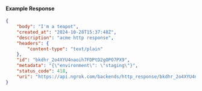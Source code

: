 <!-- Code generated for API Clients. DO NOT EDIT. -->

#### Example Response

```json
{
	"body": "I'm a teapot",
	"created_at": "2024-10-28T15:37:48Z",
	"description": "acme http response",
	"headers": {
		"content-type": "text/plain"
	},
	"id": "bkdhr_2o4XYU4naoih7FDPtD2gOPO7PX9",
	"metadata": "{\"environment\": \"staging\"}",
	"status_code": 418,
	"uri": "https://api.ngrok.com/backends/http_response/bkdhr_2o4XYU4naoih7FDPtD2gOPO7PX9"
}
```
